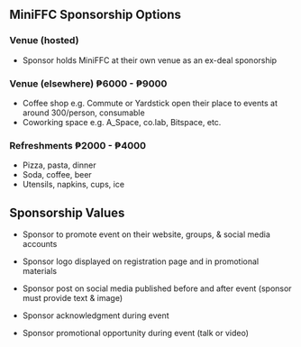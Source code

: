 ## MiniFFC Sponsorship Options 

### Venue (hosted)
- Sponsor holds MiniFFC at their own venue as an ex-deal sponorship 


### Venue (elsewhere) ₱6000 - ₱9000  
- Coffee shop e.g. Commute or Yardstick open their place to events at around 300/person, consumable 
- Coworking space e.g. A_Space, co.lab, Bitspace, etc.


### Refreshments ₱2000 - ₱4000
- Pizza, pasta, dinner 
- Soda, coffee, beer 
- Utensils, napkins, cups, ice 


## Sponsorship Values 

- Sponsor to promote event on their website, groups, & social media accounts

- Sponsor logo displayed on registration page and in promotional materials 

- Sponsor post on social media published before and after event (sponsor must provide text & image)

- Sponsor acknowledgment during event 

- Sponsor promotional opportunity during event (talk or video)
